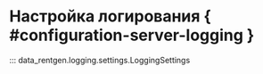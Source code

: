 # Настройка логирования { #configuration-server-logging }

::: data_rentgen.logging.settings.LoggingSettings
